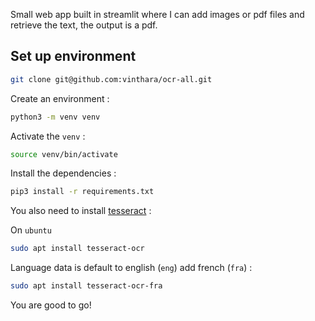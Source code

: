Small web app built in streamlit where I can add images or pdf files and retrieve the text, the output is a pdf.

## Set up environment

```bash
git clone git@github.com:vinthara/ocr-all.git
```

Create an environment :

```bash
python3 -m venv venv
```

Activate the `venv` : 

```bash
source venv/bin/activate
```

Install the dependencies : 

```bash
pip3 install -r requirements.txt
```

You also need to install [tesseract](https://github.com/tesseract-ocr/tesseract) :

On `ubuntu`

```bash
sudo apt install tesseract-ocr
```

Language data is default to english (`eng`) add french (`fra`) :

```bash
sudo apt install tesseract-ocr-fra
```

You are good to go!